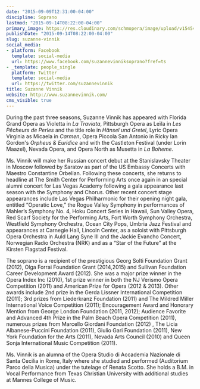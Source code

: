```yaml
---
date: "2015-09-09T12:31:00-04:00"
discipline: Soprano
lastmod: "2015-09-14T08:22:00-04:00"
primary_image: https://res.cloudinary.com/schmopera/image/upload/v1545409169/media/webhook-uploads/1441816330496/3527_3.jpg.jpg
publishDate: "2015-09-14T08:22:00-04:00"
slug: suzanne-vinnik
social_media:
- platform: Facebook
  template: social-media
  url: https://www.facebook.com/suzannevinniksoprano?fref=ts
- _template: people_single
  platform: Twitter
  template: social-media
  url: https://twitter.com/suzannevinnik
title: Suzanne Vinnik
website: http://www.suzannevinnik.com/
cms_visible: true
---
```


During the past three seasons, Suzanne Vinnik has appeared with Florida Grand Opera as Violetta in *La Traviata*, Pittsburgh Opera as Leïla in *Les Pêcheurs de Perles* and the title role in *Hänsel und Gretel*, Lyric Opera Virginia as Micaela in *Carmen*, Opera Piccola San Antonio in Ricky Ian Gordon's *Orpheus & Euridice* and with the Castleton Festival (under Lorin Maazel), Nevada Opera, and Opera North as Musetta in *La Boheme*.

Ms. Vinnik will make her Russian concert debut at the Stanislavsky Theater in Moscow followed by Saratov as part of the US Embassy Concerts with Maestro Constantine Orbelian. Following these concerts, she returns to headline at The Smith Center for Performing Arts once again in an special alumni concert for Las Vegas Academy following a gala appearance last season with the Symphony and Chorus. Other recent concert stage appearances include Las Vegas Philharmonic for their opening night gala, entitled “Operatic Love,” the Rogue Valley Symphony in performances of Mahler’s Symphony No. 4, Hoku Concert Series in Hawaii, Sun Valley Opera, Red Scarf Society for the Performing Arts, Fort Worth Symphony Orchestra, Westfield Symphony Orchestra, Ocean City Pops, Umbria Jazz Festival and appearances at Carnegie Hall, Lincoln Center, as a soloist with Pittsburgh Opera Orchestra in Auld Lang Syne III and the Jackie Evancho Concert, Norwegian Radio Orchestra (NRK) and as a “Star of the Future” at the Kirsten Flagstad Festival. 

The soprano is a recipient of the prestigious Georg Solti Foundation Grant (2012), Olga Forrai Foundation Grant (2014,2015) and Sullivan Foundation Career Development Award (2012).  She was a major prize winner in the Opera Index Inc (2010), 1st prize winner in both the NJ Verismo Opera Competition (2011) and American Prize for Opera (2012 & 2013). Other awards include 2nd prize in the Gerda Lissner International Competition (2011); 3rd prizes from Liederkranz Foundation (2011) and The Mildred Miller International Voice Competition (2011); Encouragement Award and Honorary Mention from George London Foundation (2011, 2012); Audience Favorite and Advanced 4th Prize in the Palm Beach Opera Competition (2011), numerous prizes from Marcello Giordani Foundation (2012) , The Licia Albanese-Puccini Foundation (2011), Giulio Gari Foundation (2011), New York Foundation for the Arts (2011), Nevada Arts Council (2010) and Queen Sonja International Music Competition (2011).

Ms. Vinnik is an alumna of the Opera Studio di Accademia Nazionale di Santa Cecilia in Rome, Italy where she studied and performed (Auditorium Parco della Musica) under the tutelage of Renata Scotto. She holds a B.M. in Vocal Performance from Texas Christian University with additional studies at Mannes College of Music.
